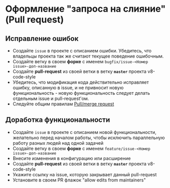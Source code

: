 # Оформление "запроса на слияние" (Pull request)


## Исправление ошибок

* Создайте `issue` в проекте с описанием ошибки. Убедитесь, что владельцы проекта так же считают текущее поведение ошибочным.
* Создайте ветку в своем **форке** с именем `bugfix/issue-<Номер issue>-доп-название`
* Создайте **pull-request** из своей ветки в ветку **`master`** проекта v8-code-style
* Убедитесь, что модификация кода действительно исправляет ошибку, описанную в issue, и не привносит новую функциональность - новую функциональность следует делать отдельным issue и pull-request'ом.
* Следуйте общим правилам [Pull/merge request](#Pull-Requests-Merge-Requests)

## Доработка функциональности

* Создайте `issue` в проекте с описанием новой функциональности, желательно перед началом работы, чтобы исключить параллельную работу разных людей над одной задачей
* Создайте ветку в своем **форке** с именем `feature/issue-<Номер issue>-доп-название`
* Внесите изменения в конфигурацию или расширение
* Создайте **pull-request** из своей ветки в ветку **`master`** проекта v8-code-style
* Укажите ссылку на issue, которую закрывает данный pull-request
* Установите в своем PR флажок "allow edits from maintainers"

